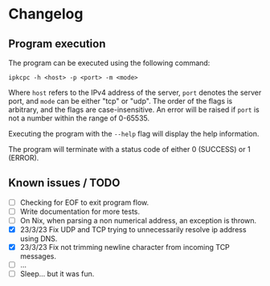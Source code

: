 # Changelog

## Program execution

The program can be executed using the following command:

`ipkcpc -h <host> -p <port> -m <mode>`

Where `host` refers to the IPv4 address of the server, `port` denotes the server port, and `mode` can be either "tcp" or "udp". The order of the flags is arbitrary, and the flags are case-insensitive. An error will be raised if `port` is not a number within the range of 0-65535.

Executing the program with the `--help` flag will display the help information.

The program will terminate with a status code of either 0 (SUCCESS) or 1 (ERROR).

## Known issues / TODO

- [ ] Checking for EOF to exit program flow.
- [ ] Write documentation for more tests.
- [ ] On Nix, when parsing a non numerical address, an exception is thrown.
- [x] 23/3/23 Fix UDP and TCP trying to unnecessarily resolve ip address using DNS.
- [x] 23/3/23 Fix not trimming newline character from incoming TCP messages.
- [ ] ...
- [ ] Sleep... but it was fun.
